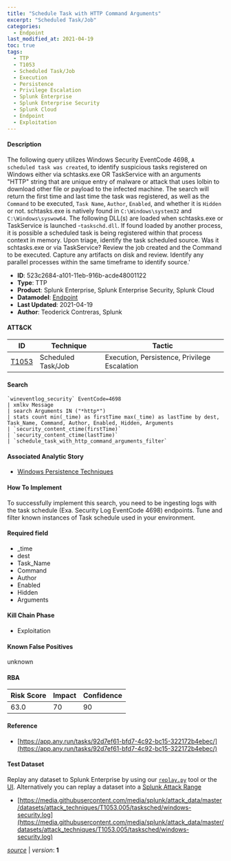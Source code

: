 ```yaml
---
title: "Schedule Task with HTTP Command Arguments"
excerpt: "Scheduled Task/Job"
categories:
  - Endpoint
last_modified_at: 2021-04-19
toc: true
tags:
  - TTP
  - T1053
  - Scheduled Task/Job
  - Execution
  - Persistence
  - Privilege Escalation
  - Splunk Enterprise
  - Splunk Enterprise Security
  - Splunk Cloud
  - Endpoint
  - Exploitation
---
```




#### Description

The following query utilizes Windows Security EventCode 4698, `A scheduled task was created`, to identify suspicious tasks registered on Windows either via schtasks.exe OR TaskService with an arguments &#34;HTTP&#34; string that are unique entry of malware or attack that uses lolbin to download other file or payload to the infected machine. The search will return the first time and last time the task was registered, as well as the `Command` to be executed, `Task Name`, `Author`, `Enabled`, and whether it is `Hidden` or not. schtasks.exe is natively found in `C:\Windows\system32` and `C:\Windows\syswow64`. The following DLL(s) are loaded when schtasks.exe or TaskService is launched -`taskschd.dll`. If found loaded by another process, it is possible a scheduled task is being registered within that process context in memory. Upon triage, identify the task scheduled source. Was it schtasks.exe or via TaskService? Review the job created and the Command to be executed. Capture any artifacts on disk and review. Identify any parallel processes within the same timeframe to identify source.&#39;

- **ID**: 523c2684-a101-11eb-916b-acde48001122
- **Type**: TTP
- **Product**: Splunk Enterprise, Splunk Enterprise Security, Splunk Cloud
- **Datamodel**: [Endpoint](https://docs.splunk.com/Documentation/CIM/latest/User/Endpoint)
- **Last Updated**: 2021-04-19
- **Author**: Teoderick Contreras, Splunk


#### ATT&CK

| ID          | Technique   | Tactic       |
| ----------- | ----------- |--------------|
| [T1053](https://attack.mitre.org/techniques/T1053/) | Scheduled Task/Job | Execution, Persistence, Privilege Escalation |


#### Search

```
`wineventlog_security` EventCode=4698 
| xmlkv Message
| search Arguments IN ("*http*") 
| stats count min(_time) as firstTime max(_time) as lastTime by dest, Task_Name, Command, Author, Enabled, Hidden, Arguments 
| `security_content_ctime(firstTime)` 
| `security_content_ctime(lastTime)` 
| `schedule_task_with_http_command_arguments_filter`
```

#### Associated Analytic Story
* [Windows Persistence Techniques](/stories/windows_persistence_techniques)


#### How To Implement
To successfully implement this search, you need to be ingesting logs with the task schedule (Exa. Security Log EventCode 4698) endpoints. Tune and filter known instances of Task schedule used in your environment.

#### Required field
* _time
* dest
* Task_Name
* Command
* Author
* Enabled
* Hidden
* Arguments


#### Kill Chain Phase
* Exploitation


#### Known False Positives
unknown



#### RBA

| Risk Score  | Impact      | Confidence   |
| ----------- | ----------- |--------------|
| 63.0 | 70 | 90 |



#### Reference

* [https://app.any.run/tasks/92d7ef61-bfd7-4c92-bc15-322172b4ebec/](https://app.any.run/tasks/92d7ef61-bfd7-4c92-bc15-322172b4ebec/)



#### Test Dataset
Replay any dataset to Splunk Enterprise by using our [`replay.py`](https://github.com/splunk/attack_data#using-replaypy) tool or the [UI](https://github.com/splunk/attack_data#using-ui).
Alternatively you can replay a dataset into a [Splunk Attack Range](https://github.com/splunk/attack_range#replay-dumps-into-attack-range-splunk-server)

* [https://media.githubusercontent.com/media/splunk/attack_data/master/datasets/attack_techniques/T1053.005/tasksched/windows-security.log](https://media.githubusercontent.com/media/splunk/attack_data/master/datasets/attack_techniques/T1053.005/tasksched/windows-security.log)


[_source_](https://github.com/splunk/security_content/tree/develop/detections/endpoint/schedule_task_with_http_command_arguments.yml) | _version_: **1**